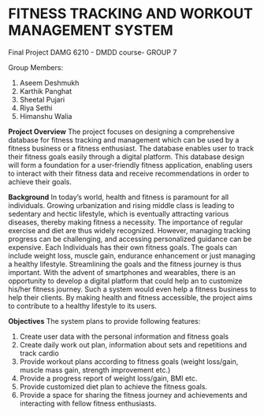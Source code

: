 # FITNESS TRACKING AND WORKOUT MANAGEMENT SYSTEM

Final Project DAMG 6210 - DMDD course- GROUP 7

Group Members:
1. Aseem Deshmukh
2. Karthik Panghat
3. Sheetal Pujari
4. Riya Sethi
5. Himanshu Walia

**Project Overview**
The project focuses on designing a comprehensive database for fitness tracking and management which can be used by a fitness business or a fitness enthusiast. The database enables user to track their fitness goals easily through a digital platform. This database design will form a foundation for a user-friendly fitness application, enabling users to interact with their fitness data and receive recommendations in order to achieve their goals.

**Background**
In today’s world, health and fitness is paramount for all individuals. Growing urbanization and rising middle class is leading to sedentary and hectic lifestyle, which is eventually attracting various diseases, thereby making fitness a necessity. The importance of regular exercise and diet are thus widely recognized. However, managing tracking progress can be challenging, and accessing personalized guidance can be expensive. Each Individuals has their own fitness goals. The goals can include weight loss, muscle gain, endurance enhancement or just managing a healthy lifestyle. Streamlining the goals and the fitness journey is thus important. With the advent of smartphones and wearables, there is an opportunity to develop a digital platform that could help an to customize his/her fitness journey. Such a system would even help a fitness business to help their clients. By making health and fitness accessible, the project aims to contribute to a healthy lifestyle to its users.

**Objectives**
The system plans to provide following features:
1.	Create user data with the personal information and fitness goals
2.	Create daily work out plan, information about sets and repetitions and track cardio
3.	Provide workout plans according to fitness goals (weight loss/gain, muscle mass gain, strength improvement etc.)
4.	Provide a progress report of weight loss/gain, BMI etc.
5.	Provide customized diet plan to achieve the fitness goals.
6.	Provide a space for sharing the fitness journey and achievements and interacting with fellow fitness enthusiasts.
